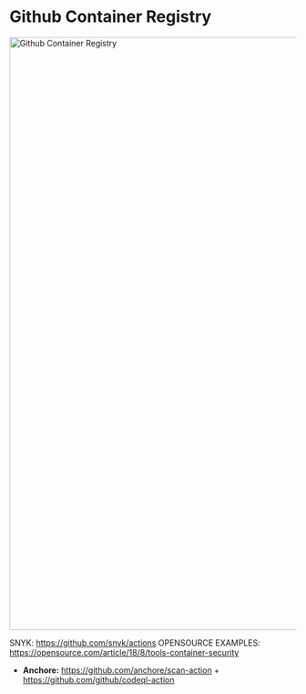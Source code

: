 # Github Container Registry

<p align="left" style="text-align:left;">
  <a href="https://docs.github.com/en/packages/working-with-a-github-packages-registry/working-with-the-container-registry">
    <img alt="Github Container Registry" src="img/github-container-registry.webp" width="1040"/>
  </a>
</p>

SNYK: https://github.com/snyk/actions
OPENSOURCE EXAMPLES: https://opensource.com/article/18/8/tools-container-security
+ **Anchore:** https://github.com/anchore/scan-action + https://github.com/github/codeql-action
